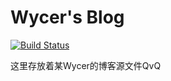 # Wycer's Blog
[![Build Status](https://www.travis-ci.org/Wycers/Wycers.github.io.svg?branch=source)](https://www.travis-ci.org/Wycers/Wycers.github.io)

这里存放着某Wycer的博客源文件QvQ